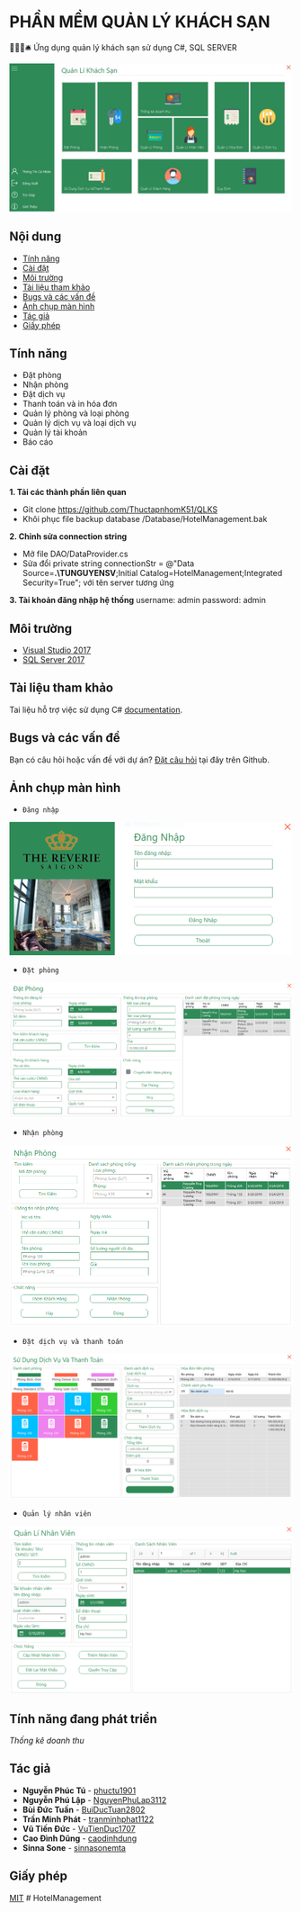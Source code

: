 # PHẦN MỀM QUẢN LÝ KHÁCH SẠN

🏨🚪🛌🛎️ Ứng dụng quản lý khách sạn sử dụng C#, SQL SERVER

![Hình ảnh demo sản phẩm](/images/mainscreen.png)

## Nội dung

* [Tính năng](#Tính-năng)
* [Cài đặt](#Cài-đặt)
* [Môi trường](#Môi-trường)
* [Tài liệu tham khảo](#Tài-liệu-tham-khảo)
* [Bugs và các vấn đề](#Bugs-và-các-vấn-đề)
* [Ảnh chụp màn hình](#Ảnh-chụp-màn-hình)
* [Tác giả](#Tác-giả)
* [Giấy phép](#Giấy-phép)

## Tính năng

* Đặt phòng
* Nhận phòng
* Đặt dịch vụ
* Thanh toán và in hóa đơn
* Quản lý phòng và loại phòng
* Quản lý dịch vụ và loại dịch vụ
* Quản lý tài khoản
* Báo cáo 

## Cài đặt

**1. Tải các thành phần liên quan**

* Git clone https://github.com/ThuctapnhomK51/QLKS
* Khôi phục file backup database /Database/HotelManagement.bak

**2. Chỉnh sửa connection string**

* Mở file DAO/DataProvider.cs 
* Sửa đổi  private string connectionStr = @"Data Source=**.\TUNGUYENSV**;Initial Catalog=HotelManagement;Integrated Security=True";
với tên server tương ứng

**3. Tài khoản đăng nhập hệ thống**
username: admin
password: admin

## Môi trường

* [Visual Studio 2017](https://visualstudio.microsoft.com/fr/downloads/?rr=https%3A%2F%2Fwww.google.com.vn%2F)
* [SQL Server 2017](https://www.microsoft.com/en-us/sql-server/sql-server-2017)

## Tài liệu tham khảo

Tai liệu hỗ trợ việc sử dụng C# [documentation](https://docs.microsoft.com/en-us/dotnet/csharp/).

## Bugs và các vấn đề

Bạn có câu hỏi hoặc vấn đề với dự án? [Đặt câu hỏi](https://github.com/ThuctapnhomK51/QLKS/issues) tại đây trên Github.

## Ảnh chụp màn hình

* `Đăng nhập`

![Đăng nhập](/images/login.png)

* `Đặt phòng`

![Đặt phòng](/images/datphong.png)

* `Nhận phòng`

![Nhận phòng](/images/nhanphong.png)

* `Đặt dịch vụ và thanh toán`

![Đặt dịch vụ và thanh toán](/images/dichvu-thanhtoan.png)

* `Quản lý nhân viên`

![Quản lý nhân viên](/images/nhanvien.png)

## Tính năng đang phát triển
*Thống kê doanh thu*


## Tác giả

* **Nguyễn Phúc Tú** - [phuctu1901](https://github.com/phuctu1901)
* **Nguyễn Phú Lập** - [NguyenPhuLap3112](https://github.com/NguyenPhuLap3112)
* **Bùi Đức Tuấn** - [BuiDucTuan2802](https://github.com/BuiDucTuan2802)
* **Trần Minh Phát** - [tranminhphat1122](https://github.com/tranminhphat1122)
* **Vũ Tiến Đức** - [VuTienDuc1707](https://github.com/VuTienDuc1707)
* **Cao Đình Dũng** - [caodinhdung](https://github.com/caodinhdung)
* **Sinna Sone** - [sinnasonemta](https://github.com/sinnasonemta)

## Giấy phép

[MIT](https://opensource.org/licenses/MIT)
#   H o t e l M a n a g e m e n t 
 
 